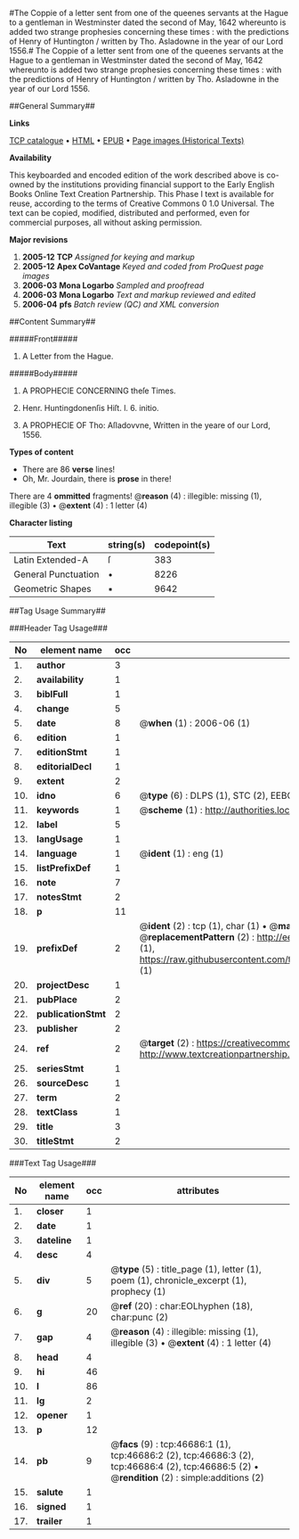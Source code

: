 #The Coppie of a letter sent from one of the queenes servants at the Hague to a gentleman in Westminster dated the second of May, 1642 whereunto is added two strange prophesies concerning these times : with the predictions of Henry of Huntington / written by Tho. Asladowne in the year of our Lord 1556.#
The Coppie of a letter sent from one of the queenes servants at the Hague to a gentleman in Westminster dated the second of May, 1642 whereunto is added two strange prophesies concerning these times : with the predictions of Henry of Huntington / written by Tho. Asladowne in the year of our Lord 1556.

##General Summary##

**Links**

[TCP catalogue](http://www.ota.ox.ac.uk/tcp/)  • 
[HTML](http://tei.it.ox.ac.uk/tcp/Texts-HTML/free/A34/A34487.html)  • 
[EPUB](http://tei.it.ox.ac.uk/tcp/Texts-EPUB/free/A34/A34487.epub) • 
[Page images (Historical Texts)](https://data.historicaltexts.jisc.ac.uk/view?pubId=eebo-11196503e&pageId=eebo-11196503e-46686-1)

**Availability**

This keyboarded and encoded edition of the
	       work described above is co-owned by the institutions
	       providing financial support to the Early English Books
	       Online Text Creation Partnership. This Phase I text is
	       available for reuse, according to the terms of Creative
	       Commons 0 1.0 Universal. The text can be copied,
	       modified, distributed and performed, even for
	       commercial purposes, all without asking permission.

**Major revisions**

1. __2005-12__ __TCP__ *Assigned for keying and markup*
1. __2005-12__ __Apex CoVantage__ *Keyed and coded from ProQuest page images*
1. __2006-03__ __Mona Logarbo__ *Sampled and proofread*
1. __2006-03__ __Mona Logarbo__ *Text and markup reviewed and edited*
1. __2006-04__ __pfs__ *Batch review (QC) and XML conversion*

##Content Summary##

#####Front#####

1. A Letter from the Hague.

#####Body#####

1. A PROPHECIE CONCERNING theſe Times.

1. Henr. Huntingdonenſis Hiſt. l. 6. initio.

1. A PROPHECIE OF Tho: Aſladovvne, Written in the yeare of our Lord, 1556.

**Types of content**

  * There are 86 **verse** lines!
  * Oh, Mr. Jourdain, there is **prose** in there!

There are 4 **ommitted** fragments! 
 @__reason__ (4) : illegible: missing (1), illegible (3)  •  @__extent__ (4) : 1 letter (4)

**Character listing**


|Text|string(s)|codepoint(s)|
|---|---|---|
|Latin Extended-A|ſ|383|
|General Punctuation|•|8226|
|Geometric Shapes|▪|9642|

##Tag Usage Summary##

###Header Tag Usage###

|No|element name|occ|attributes|
|---|---|---|---|
|1.|__author__|3||
|2.|__availability__|1||
|3.|__biblFull__|1||
|4.|__change__|5||
|5.|__date__|8| @__when__ (1) : 2006-06 (1)|
|6.|__edition__|1||
|7.|__editionStmt__|1||
|8.|__editorialDecl__|1||
|9.|__extent__|2||
|10.|__idno__|6| @__type__ (6) : DLPS (1), STC (2), EEBO-CITATION (1), OCLC (1), VID (1)|
|11.|__keywords__|1| @__scheme__ (1) : http://authorities.loc.gov/ (1)|
|12.|__label__|5||
|13.|__langUsage__|1||
|14.|__language__|1| @__ident__ (1) : eng (1)|
|15.|__listPrefixDef__|1||
|16.|__note__|7||
|17.|__notesStmt__|2||
|18.|__p__|11||
|19.|__prefixDef__|2| @__ident__ (2) : tcp (1), char (1)  •  @__matchPattern__ (2) : ([0-9\-]+):([0-9IVX]+) (1), (.+) (1)  •  @__replacementPattern__ (2) : http://eebo.chadwyck.com/downloadtiff?vid=$1&page=$2 (1), https://raw.githubusercontent.com/textcreationpartnership/Texts/master/tcpchars.xml#$1 (1)|
|20.|__projectDesc__|1||
|21.|__pubPlace__|2||
|22.|__publicationStmt__|2||
|23.|__publisher__|2||
|24.|__ref__|2| @__target__ (2) : https://creativecommons.org/publicdomain/zero/1.0/ (1), http://www.textcreationpartnership.org/docs/. (1)|
|25.|__seriesStmt__|1||
|26.|__sourceDesc__|1||
|27.|__term__|2||
|28.|__textClass__|1||
|29.|__title__|3||
|30.|__titleStmt__|2||


###Text Tag Usage###

|No|element name|occ|attributes|
|---|---|---|---|
|1.|__closer__|1||
|2.|__date__|1||
|3.|__dateline__|1||
|4.|__desc__|4||
|5.|__div__|5| @__type__ (5) : title_page (1), letter (1), poem (1), chronicle_excerpt (1), prophecy (1)|
|6.|__g__|20| @__ref__ (20) : char:EOLhyphen (18), char:punc (2)|
|7.|__gap__|4| @__reason__ (4) : illegible: missing (1), illegible (3)  •  @__extent__ (4) : 1 letter (4)|
|8.|__head__|4||
|9.|__hi__|46||
|10.|__l__|86||
|11.|__lg__|2||
|12.|__opener__|1||
|13.|__p__|12||
|14.|__pb__|9| @__facs__ (9) : tcp:46686:1 (1), tcp:46686:2 (2), tcp:46686:3 (2), tcp:46686:4 (2), tcp:46686:5 (2)  •  @__rendition__ (2) : simple:additions (2)|
|15.|__salute__|1||
|16.|__signed__|1||
|17.|__trailer__|1||
